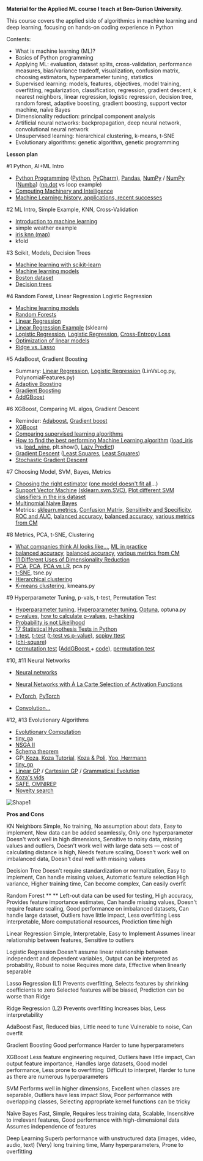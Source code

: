 **Material for the Applied ML course I teach at Ben-Gurion University.**

This course covers the applied side of algorithmics in machine learning and deep learning, focusing on hands-on coding experience in Python

Contents:

- What is machine learning (ML)?
- Basics of Python programming
- Applying ML: evaluation, dataset splits, cross-validation, performance measures, bias/variance tradeoff, visualization, confusion matrix, choosing estimators, hyperparameter tuning, statistics
- Supervised learning: models, features, objectives, model training, overfitting, regularization, classification, regression, gradient descent, k nearest neighbors, linear regression, logistic regression, decision tree, random forest, adaptive boosting, gradient boosting, support vector machine, naïve Bayes
- Dimensionality reduction: principal component analysis
- Artificial neural networks: backpropagation, deep neural network, convolutional neural network
- Unsupervised learning: hierarchical clustering, k-means, t-SNE ​
- Evolutionary algorithms: genetic algorithm, ​genetic programming

**Lesson plan**

​[​](http://www.evolutionarycomputation.org/slides/)#1 Python, AI+ML Intro​

- [Python Programming](https://pythonbasics.org/) ([Python](https://www.python.org/downloads/windows/), [PyCharm](https://www.jetbrains.com/pycharm/download/#section=windows)), [Pandas](https://pythonbasics.org/what-is-pandas/), [NumPy](https://numpy.org/devdocs/user/absolute_beginners.html) / [NumPy](https://www.w3schools.com/python/numpy/default.asp) ([Numba](https://numba.pydata.org/)) ([np.dot](https://numpy.org/doc/stable/reference/generated/numpy.dot.html) vs loop example)
- [Computing Machinery and Intelligence](https://www.cs.mcgill.ca/~dprecup/courses/AI/Materials/turing1950.pdf)
- [Machine Learning: history, applications, recent successes](https://data-psl.github.io/lectures2020/slides/01_machine_learning_successes)

#2 ML Intro, Simple Example, KNN, Cross-Validation

- [Introduction to machine learning](https://data-psl.github.io/lectures2020/slides/02_intro_to_machine_learning)
- simple weather example
- [iris knn (map)](https://scikit-learn.org/stable/auto_examples/neighbors/plot_classification.html#sphx-glr-auto-examples-neighbors-plot-classification-py)
- [​](https://scikit-learn.org/stable/auto_examples/neighbors/plot_classification.html#sphx-glr-auto-examples-neighbors-plot-classification-py)kfold​

#3 Scikit, Models, Decision Trees

- [Machine learning with scikit-learn](https://data-psl.github.io/lectures2020/slides/04_scikit_learn/#1)
- [Machine learning models](https://data-psl.github.io/lectures2020/slides/03_machine_learning_models/)
- [Boston dataset](https://scikit-learn.org/stable/datasets/toy_dataset.html#boston-dataset)
- ​[Decision trees](https://youtu.be/_L39rN6gz7Y)​

#4 Random Forest, Linear Regression Logistic Regression

- [Machine learning models](https://data-psl.github.io/lectures2020/slides/03_machine_learning_models/)
- [Random Forests](https://youtu.be/J4Wdy0Wc_xQ)
- [Linear Regression](https://youtu.be/PaFPbb66DxQ)
- [Linear Regression Example](https://scikit-learn.org/stable/auto_examples/linear_model/plot_ols.html) (sklearn)
- [Logistic Regression](https://youtu.be/yIYKR4sgzI8), [Logistic Regression](https://www.analyticsvidhya.com/blog/2021/07/an-introduction-to-logistic-regression/), [Cross-Entropy Loss](https://towardsdatascience.com/cross-entropy-loss-function-f38c4ec8643e)
- [Optimization of linear models](https://data-psl.github.io/lectures2020/slides/05_optimization_linear_models/)
- ​[Ridge vs. Lasso](https://www.statology.org/when-to-use-ridge-lasso-regression/)​

#5 AdaBoost, Gradient Boosting

- Summary: [Linear Regression](https://medium.com/analytics-vidhya/a-quick-summary-of-linear-regression-42d1dab85e3e), [Logistic Regression](https://www.analyticsvidhya.com/blog/2021/07/an-introduction-to-logistic-regression/) (LinVsLog.py, PolynomialFeatures.py)
- [Adaptive Boosting](https://youtu.be/LsK-xG1cLYA)​​
- ​[Gradient Boosting](https://youtu.be/3CC4N4z3GJc)
- [AddGBoost](https://www.sciencedirect.com/science/article/pii/S2666827021001225)​

#6 XGBoost, Comparing ML algos, Gradient Descent

- Reminder: [Adaboost](https://www.cs.bgu.ac.il/~sipper/adaboost.jpg), [Gradient boost](https://www.cs.bgu.ac.il/~sipper/gradboost.jpg)
- ​[XGBoost](https://youtu.be/OtD8wVaFm6E)
- [Comparing supervised learning algorithms](https://www.dataschool.io/comparing-supervised-learning-algorithms/)
- ​[How to find the best performing Machine Learning algorithm](https://medium.com/analytics-vidhya/how-to-find-the-best-performing-machine-learning-algorithm-dc4eb4ff34b6) ([load\_iris ](https://scikit-learn.org/stable/modules/generated/sklearn.datasets.load_iris.html)vs. [load\_wine](https://scikit-learn.org/stable/modules/generated/sklearn.datasets.load_wine.html), plt.show(), [Lazy Predict](https://lazypredict.readthedocs.io/en/latest/readme.html))
- [Gradient Descent](https://youtu.be/sDv4f4s2SB8) ([Least Squares](https://www.mathsisfun.com/data/least-squares-regression.html), [Least Squares](https://textbooks.math.gatech.edu/ila/least-squares.html))
- [Stochastic Gradient Descent](https://youtu.be/vMh0zPT0tLI)

#7 Choosing Model, SVM, Bayes, Metrics

- [Choosing the right estimator](https://scikit-learn.org/stable/tutorial/machine_learning_map/index.html) ([one model doesn&#39;t fit all](https://media-exp1.licdn.com/dms/image/C5622AQHK0ySAmVHlvQ/feedshare-shrink_800/0/1652450701365?e=1655942400&amp;v=beta&amp;t=3KKtUu5AD30HD1n75tXUizL6UdgeDX8sBjH2UH20XfE)...)
- [Support Vector Machine](https://youtu.be/efR1C6CvhmE) [(](https://scikit-learn.org/stable/modules/generated/sklearn.svm.SVC.html)[sklearn.svm.SVC)](https://scikit-learn.org/stable/modules/generated/sklearn.svm.SVC.html), [Plot different SVM classifiers in the iris dataset](https://scikit-learn.org/stable/auto_examples/svm/plot_iris_svc.html#sphx-glr-auto-examples-svm-plot-iris-svc-py)
- [Multinomial Naive Bayes](https://youtu.be/O2L2Uv9pdDA)
- Metrics: [sklearn.metrics](https://scikit-learn.org/stable/modules/classes.html?highlight=metrics#module-sklearn.metrics), [Confusion Matrix](https://youtu.be/Kdsp6soqA7o), [Sensitivity and Specificity,](https://youtu.be/vP06aMoz4v8) [ROC and AUC](https://youtu.be/4jRBRDbJemM), ​[balanced accuracy](https://www.statology.org/balanced-accuracy/), [balanced accuracy](https://scikit-learn.org/stable/modules/model_evaluation.html#balanced-accuracy-score), [various metrics from CM](https://en.wikipedia.org/wiki/Confusion_matrix)

#8 Metrics, PCA, t-SNE, Clustering

- [What companies think AI looks like...](https://media-exp1.licdn.com/dms/image/C4D22AQGHDRqNV6uPPg/feedshare-shrink_1280/0/1653029435934?e=1655942400&amp;v=beta&amp;t=PQytCPFFbbKE-AbHBLo3zsNbRcQ8nVqTqb6JbTc4kUs), [ML in practice](https://info.deeplearning.ai/the-batch-one-model-for-hundreds-of-tasks-recognizing-workplace-hazards-when-data-means-danger-vision-transformer-upgrade-1)
- [balanced accuracy](https://www.statology.org/balanced-accuracy/), [balanced accuracy](https://scikit-learn.org/stable/modules/model_evaluation.html#balanced-accuracy-score), [various metrics from CM](https://en.wikipedia.org/wiki/Confusion_matrix)
- [11 Different Uses of Dimensionality Reduction](https://towardsdatascience.com/11-different-uses-of-dimensionality-reduction-4325d62b4fa6)
- ​[PCA](https://youtu.be/FgakZw6K1QQ), [PCA](https://www.sartorius.com/en/knowledge/science-snippets/what-is-principal-component-analysis-pca-and-how-it-is-used-507186), [PCA vs LR](https://starship-knowledge.com/pca-vs-linear-regression#PCA_vs_Linear_Regression_-_How_do_they_Differ), pca.py
- ​[t-SNE](https://youtu.be/NEaUSP4YerM), tsne.py
- [Hierarchical clustering](https://youtu.be/7xHsRkOdVwo)
- [K-means clustering](https://youtu.be/4b5d3muPQmA), kmeans.py

#9 Hyperparameter Tuning, p-vals, t-test, Permutation Test

- [Hyperparameter tuning](https://towardsdatascience.com/hyperparameter-tuning-explained-d0ebb2ba1d35), [Hyperparameter tuning](https://towardsdatascience.com/hyperparameter-tuning-a-practical-guide-and-template-b3bf0504f095), [Optuna](https://optuna.org/), optuna.py
- [p-values](https://youtu.be/vemZtEM63GY), [how to calculate p-values](https://youtu.be/JQc3yx0-Q9E), [p-hacking](https://youtu.be/HDCOUXE3HMM)
- [Probability is not Likelihood](https://www.youtube.com/watch?v=pYxNSUDSFH4)
- [17 Statistical Hypothesis Tests in Python](https://machinelearningmastery.com/statistical-hypothesis-tests-in-python-cheat-sheet/)
- [t-test](https://youtu.be/0Pd3dc1GcHc), ​[t-test](https://youtu.be/pTmLQvMM-1M) ([t-test vs p-value)](https://askanydifference.com/difference-between-t-test-and-p-value/), [scpipy ttest](https://docs.scipy.org/doc/scipy/reference/generated/scipy.stats.ttest_ind.html)
- ([chi-square](https://youtu.be/ZjdBM7NO7bY))
- [permutation test](https://youtu.be/GmvpsJHGCxQ) ([AddGBoost ](https://www.sciencedirect.com/science/article/pii/S2666827021001225)+ [code](https://github.com/moshesipper/AddGBoost)), [permutation test](https://www.linkedin.com/feed/update/urn:li:activity:6934781784937107456/)

#10, #11 Neural Networks

- ​[Neural networks](https://youtube.com/playlist?list=PLblh5JKOoLUIxGDQs4LFFD--41Vzf-ME1)
- [Neural Networks with À La Carte Selection of Activation Functions](https://drive.google.com/file/d/10wy_gFPoNLwQXHkHKAojYBxbKkB5W_da/view?usp=sharing)
- [PyTorch](https://pytorch.org/tutorials/beginner/pytorch_with_examples.html), [PyTorch](https://towardsdatascience.com/understanding-pytorch-with-an-example-a-step-by-step-tutorial-81fc5f8c4e8e)

- [Convolution...](https://www.linkedin.com/posts/pascalbornet_artificialintelligence-ugcPost-6925288775740776448-0S-K/)

#12, #13 Evolutionary Algorithms

- [Evolutionary Computation](http://www.evolutionarycomputation.org/slides/)
- ​[tiny\_ga](https://github.com/moshesipper/tiny_ga)
- ​[NSGA II](https://engineering.purdue.edu/~sudhoff/ee630/Lecture09.pdf)​
- [Schema theorem](https://engineering.purdue.edu/~sudhoff/ee630/Lecture03.pdf)
- GP:[ Koza](http://www.genetic-programming.com/c2003lecture1modified.ppt),[ Koza Tutorial,](http://www.genetic-programming.com/gecco2003tutorial.pdf) [Koza &amp; Poli](http://www.cs.bham.ac.uk/~wbl/biblio/cache/bin/cache.php?koza:2003:gpt,http___www.genetic-programming.com_jkpdf_burke2003tutorial.pdf,http://www.genetic-programming.com/jkpdf/burke2003tutorial.pdf), [Yoo, ](https://coinse.kaist.ac.kr/assets/files/teaching/cs454/cs454-slide09.pdf)[Herrmann](https://www.inf.ed.ac.uk/teaching/courses/nat/slides/nat09h.pdf)
- [tiny\_gp](https://github.com/moshesipper/tiny_gp)
- [Linear GP](http://www.am.chalmers.se/~wolff/AI2/Lect05LGP.pdf) / [Cartesian GP](http://cs.ijs.si/ppsn2014/files/slides/ppsn2014-tutorial3-miller.pdf) / [Grammatical Evolution](https://web.archive.org/web/20110721124315/http:/www.grammaticalevolution.org/tutorial.pdf)
- ​[Koza&#39;s vids](https://www.youtube.com/channel/UC9MEHhji3ODbE_e66EgFkew)
- [SAFE, OMNIREP](https://drive.google.com/file/d/1fKymYCJPyd9rBmpEDgRPRe0GE7Yr3SuI/view?usp=sharing)
- [​](https://drive.google.com/file/d/1kdQQlH11jPNx0goYIjEc9CH3vK8osBK_/view)[Novelty search](https://citeseerx.ist.psu.edu/viewdoc/download?doi=10.1.1.424.6944&amp;rep=rep1&amp;type=pdf)​​

![Shape1](RackMultipart20220615-1-hknvn1_html_78b1b6d3a144239.gif)



**Pros and Cons**

KN Neighbors
   Simple, No training, No assumption about data, Easy to implement, New data can be added seamlessly, Only one hyperparameter
    Doesn&#39;t work well in high dimensions, Sensitive to noisy data, missing values and outliers, Doesn&#39;t work well with large data sets —  cost of calculating distance is high, Needs feature scaling, Doesn&#39;t work well on imbalanced data, Doesn&#39;t deal well with missing values

Decision Tree
   Doesn&#39;t require standardization or normalization, Easy to implement, Can handle missing values, Automatic feature selection
     High variance, Higher training time, Can become complex, Can easily overfit

Random Forest
**   ** Left-out data can be used for testing, High accuracy, Provides feature importance estimates, Can handle missing values, Doesn&#39;t require feature scaling, Good performance on imbalanced datasets, Can handle large dataset, Outliers have little impact, Less overfitting
    Less interpretable, More computational resources, Prediction time high

Linear Regression
   Simple, Interpretable, Easy to Implement
    Assumes linear relationship between features, Sensitive to outliers

Logistic Regression
   Doesn&#39;t assume linear relationship between independent and dependent variables, Output can be interpreted as probability, Robust to noise
    Requires more data, Effective when linearly separable

Lasso Regression (L1)
   Prevents overfitting, Selects features by shrinking coefficients to zero
   Selected features will be biased, Prediction can be worse than Ridge

Ridge Regression (L2)
   Prevents overfitting
    Increases bias, Less interpretability

AdaBoost
   Fast, Reduced bias, Little need to tune
    Vulnerable to noise, Can overfit

Gradient Boosting
   Good performance
    Harder to tune hyperparameters

XGBoost
   Less feature engineering required, Outliers have little impact, Can output feature importance, Handles large datasets, Good model performance, Less prone to overfitting
​  Difficult to interpret, Harder to tune as there are numerous hyperparameters

SVM
   Performs well in higher dimensions, Excellent when classes are separable, Outliers have less impact
    Slow, Poor performance with overlapping classes, Selecting appropriate kernel functions can be tricky

​Naïve Bayes
   Fast, Simple, Requires less training data, Scalable, Insensitive to irrelevant features, Good performance with high-dimensional data
   Assumes independence of features

Deep Learning
   Superb performance with unstructured data (images, video, audio, text)
    (Very) long training time, Many hyperparameters, Prone to overfitting